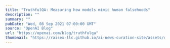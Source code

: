 ```yaml
---
title: "TruthfulQA: Measuring how models mimic human falsehoods"
description: ""
summary: ""
pubDate: "Wed, 08 Sep 2021 07:00:00 GMT"
source: "OpenAI Blog"
url: "https://openai.com/blog/truthfulqa"
thumbnail: "https://raisex-llc.github.io/ai-news-curation-site/assets/openai_logo.png"
---
```


